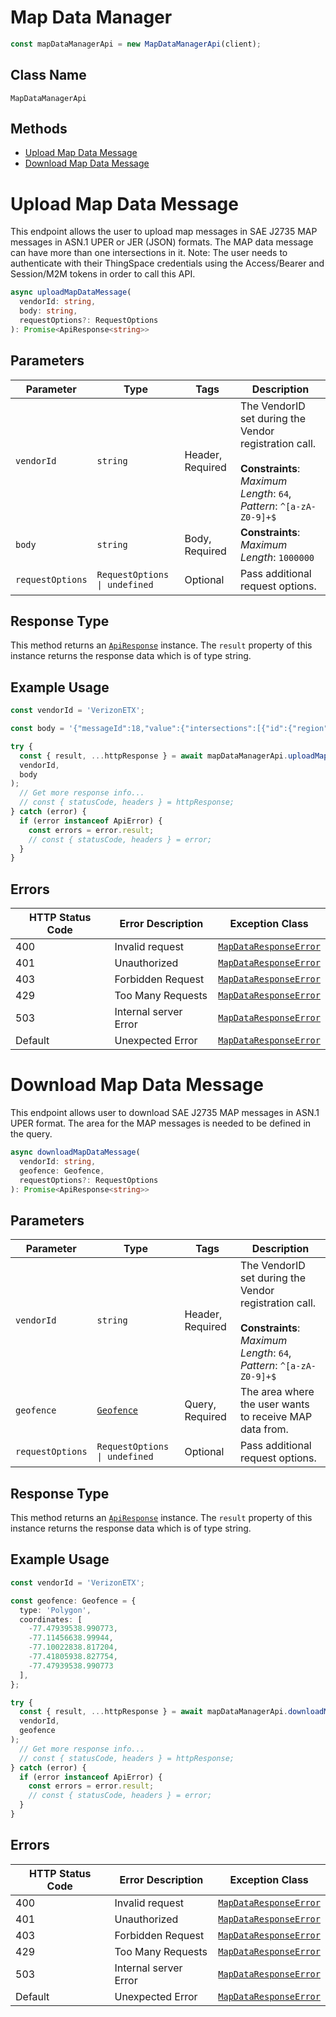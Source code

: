 # Map Data Manager

```ts
const mapDataManagerApi = new MapDataManagerApi(client);
```

## Class Name

`MapDataManagerApi`

## Methods

* [Upload Map Data Message](../../doc/controllers/map-data-manager.md#upload-map-data-message)
* [Download Map Data Message](../../doc/controllers/map-data-manager.md#download-map-data-message)


# Upload Map Data Message

This endpoint allows the user to upload map messages in SAE J2735 MAP messages in ASN.1 UPER or JER (JSON) formats. The MAP data message can have more than one intersections in it.
Note: The user needs to authenticate with their ThingSpace credentials using the Access/Bearer and Session/M2M tokens in order to call this API.

```ts
async uploadMapDataMessage(
  vendorId: string,
  body: string,
  requestOptions?: RequestOptions
): Promise<ApiResponse<string>>
```

## Parameters

| Parameter | Type | Tags | Description |
|  --- | --- | --- | --- |
| `vendorId` | `string` | Header, Required | The VendorID set during the Vendor registration call.<br><br>**Constraints**: *Maximum Length*: `64`, *Pattern*: `^[a-zA-Z0-9]+$` |
| `body` | `string` | Body, Required | **Constraints**: *Maximum Length*: `1000000` |
| `requestOptions` | `RequestOptions \| undefined` | Optional | Pass additional request options. |

## Response Type

This method returns an [`ApiResponse`](../../doc/api-response.md) instance. The `result` property of this instance returns the response data which is of type string.

## Example Usage

```ts
const vendorId = 'VerizonETX';

const body = '{"messageId":18,"value":{"intersections":[{"id":{"region":0,"id":156},"laneSet":[{"connectsTo":[{"connectingLane":{"lane":25,"maneuver":"8000"},"signalGroup":2},{"connectingLane":{"lane":29,"maneuver":"2000"},"signalGroup":2}],"laneAttributes":{"directionalUse":"80","laneType":{"parking":"0000"},"sharedWith":"0000"},"laneID":1,"maneuvers":"a000","nodeList":{"nodes":[{"delta":{"node-XY6":{"x":-4012,"y":365}}},{"delta":{"node-XY6":{"x":-5541,"y":7249}}},{"delta":{"node-XY6":{"x":-4379,"y":5828}}},{"delta":{"node-XY6":{"x":-3590,"y":4729}}},{"delta":{"node-XY6":{"x":-5012,"y":6994}}}]}}],"laneWidth":366,"refPoint":{"lat":389284111,"long":-772410713},"revision":3}],"msgIssueRevision":3}}\n';

try {
  const { result, ...httpResponse } = await mapDataManagerApi.uploadMapDataMessage(
  vendorId,
  body
);
  // Get more response info...
  // const { statusCode, headers } = httpResponse;
} catch (error) {
  if (error instanceof ApiError) {
    const errors = error.result;
    // const { statusCode, headers } = error;
  }
}
```

## Errors

| HTTP Status Code | Error Description | Exception Class |
|  --- | --- | --- |
| 400 | Invalid request | [`MapDataResponseError`](../../doc/models/map-data-response-error.md) |
| 401 | Unauthorized | [`MapDataResponseError`](../../doc/models/map-data-response-error.md) |
| 403 | Forbidden Request | [`MapDataResponseError`](../../doc/models/map-data-response-error.md) |
| 429 | Too Many Requests | [`MapDataResponseError`](../../doc/models/map-data-response-error.md) |
| 503 | Internal server Error | [`MapDataResponseError`](../../doc/models/map-data-response-error.md) |
| Default | Unexpected Error | [`MapDataResponseError`](../../doc/models/map-data-response-error.md) |


# Download Map Data Message

This endpoint allows user to download SAE J2735 MAP messages in ASN.1 UPER format. The area for the MAP messages is needed to be defined in the query.

```ts
async downloadMapDataMessage(
  vendorId: string,
  geofence: Geofence,
  requestOptions?: RequestOptions
): Promise<ApiResponse<string>>
```

## Parameters

| Parameter | Type | Tags | Description |
|  --- | --- | --- | --- |
| `vendorId` | `string` | Header, Required | The VendorID set during the Vendor registration call.<br><br>**Constraints**: *Maximum Length*: `64`, *Pattern*: `^[a-zA-Z0-9]+$` |
| `geofence` | [`Geofence`](../../doc/models/geofence.md) | Query, Required | The area where the user wants to receive MAP data from. |
| `requestOptions` | `RequestOptions \| undefined` | Optional | Pass additional request options. |

## Response Type

This method returns an [`ApiResponse`](../../doc/api-response.md) instance. The `result` property of this instance returns the response data which is of type string.

## Example Usage

```ts
const vendorId = 'VerizonETX';

const geofence: Geofence = {
  type: 'Polygon',
  coordinates: [
    -77.47939538.990773,
    -77.11456638.99944,
    -77.10022838.817204,
    -77.41805938.827754,
    -77.47939538.990773
  ],
};

try {
  const { result, ...httpResponse } = await mapDataManagerApi.downloadMapDataMessage(
  vendorId,
  geofence
);
  // Get more response info...
  // const { statusCode, headers } = httpResponse;
} catch (error) {
  if (error instanceof ApiError) {
    const errors = error.result;
    // const { statusCode, headers } = error;
  }
}
```

## Errors

| HTTP Status Code | Error Description | Exception Class |
|  --- | --- | --- |
| 400 | Invalid request | [`MapDataResponseError`](../../doc/models/map-data-response-error.md) |
| 401 | Unauthorized | [`MapDataResponseError`](../../doc/models/map-data-response-error.md) |
| 403 | Forbidden Request | [`MapDataResponseError`](../../doc/models/map-data-response-error.md) |
| 429 | Too Many Requests | [`MapDataResponseError`](../../doc/models/map-data-response-error.md) |
| 503 | Internal server Error | [`MapDataResponseError`](../../doc/models/map-data-response-error.md) |
| Default | Unexpected Error | [`MapDataResponseError`](../../doc/models/map-data-response-error.md) |

